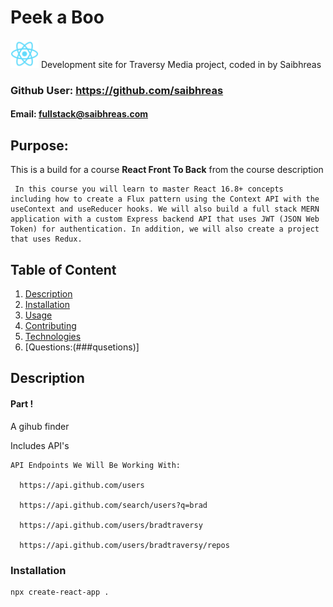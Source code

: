 # Peek a Boo
<img src= "./public/logo192.png" alt = "React icons " height = "45"/> 
Development site for Traversy Media project, coded in by Saibhreas


### Github User: https://github.com/saibhreas
  
#### Email: fullstack@saibhreas.com
  
## Purpose: 

This is a build for a course **React Front To Back**
from the course description 

     In this course you will learn to master React 16.8+ concepts including how to create a Flux pattern using the Context API with the useContext and useReducer hooks. We will also build a full stack MERN application with a custom Express backend API that uses JWT (JSON Web Token) for authentication. In addition, we will also create a project that uses Redux.

## Table of Content
  
  1. [Description](##description)
  2. [Installation](###instalation)
  3. [Usage](###usage)
  4. [Contributing](###contributing)
  5. [Technologies](###technologies)
  6. [Questions:(###qusetions)]
  
## Description

#### Part !
A gihub finder


  Includes API's

    API Endpoints We Will Be Working With:

      https://api.github.com/users

      https://api.github.com/search/users?q=brad

      https://api.github.com/users/bradtraversy

      https://api.github.com/users/bradtraversy/repos

### Installation

    npx create-react-app .

    